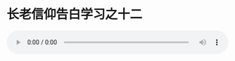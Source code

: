 # 长老信仰告白学习之十二

<audio style="width: 100%;" preload="false" controls controlslist="nodownload"><source src="http://file.simai.life/audio/mp3/old/12279.mp3" type="audio/mpeg">Your browser does not support the audio element.</audio>


